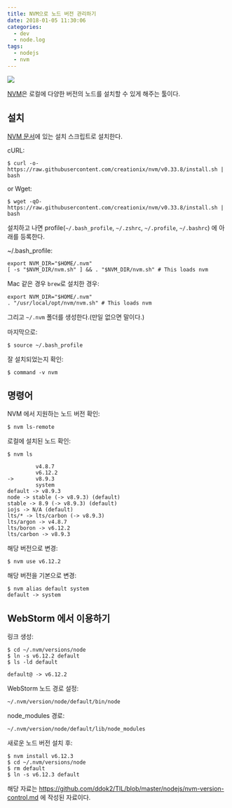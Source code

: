 ```yaml
---
title: NVM으로 노드 버전 관리하기
date: 2018-01-05 11:30:06
categories:
  - dev
  - node.log
tags:
  - nodejs
  - nvm
---
```



![](/images/dev/node.log/nvm-version-control.png)

[NVM](https://github.com/creationix/nvm)은 로컬에 다양한 버전의 노드를 설치할 수 있게 해주는 툴이다.

## 설치
[NVM 문서](https://github.com/creationix/nvm#install-script)에 있는 설치 스크립트로 설치한다.

cURL:
```
$ curl -o- https://raw.githubusercontent.com/creationix/nvm/v0.33.8/install.sh | bash
```
or Wget:
```
$ wget -qO- https://raw.githubusercontent.com/creationix/nvm/v0.33.8/install.sh | bash
```

설치하고 나면 profile(`~/.bash_profile`, `~/.zshrc`, `~/.profile`, `~/.bashrc`) 에 아래를 등록한다.

~/.bash_profile:
```
export NVM_DIR="$HOME/.nvm"
[ -s "$NVM_DIR/nvm.sh" ] && . "$NVM_DIR/nvm.sh" # This loads nvm
```

Mac 같은 경우 `brew`로 설치한 경우:
```
export NVM_DIR="$HOME/.nvm"
. "/usr/local/opt/nvm/nvm.sh" # This loads nvm
```

그리고 `~/.nvm` 폴더를 생성한다.(만일 없으면 말이다.)

마지막으로:
```
$ source ~/.bash_profile
```

잘 설치되었는지 확인:
```
$ command -v nvm
```

## 명령어

NVM 에서 지원하는 노드 버전 확인:
```
$ nvm ls-remote
```


로컬에 설치된 노드 확인:
```
$ nvm ls

         v4.8.7
         v6.12.2
->       v8.9.3
         system
default -> v8.9.3
node -> stable (-> v8.9.3) (default)
stable -> 8.9 (-> v8.9.3) (default)
iojs -> N/A (default)
lts/* -> lts/carbon (-> v8.9.3)
lts/argon -> v4.8.7
lts/boron -> v6.12.2
lts/carbon -> v8.9.3
```


해당 버전으로 변경:
```
$ nvm use v6.12.2
```


해당 버전을 기본으로 변경:
```
$ nvm alias default system
default -> system
```

## WebStorm 에서 이용하기

링크 생성:
```
$ cd ~/.nvm/versions/node
$ ln -s v6.12.2 default
$ ls -ld default

default@ -> v6.12.2
```

WebStorm 노드 경로 설정:
```
~/.nvm/version/node/default/bin/node
```

node_modules 경로:
```
~/.nvm/version/node/default/lib/node_modules
```


새로운 노드 버전 설치 후:
```
$ nvm install v6.12.3
$ cd ~/.nvm/versions/node
$ rm default
$ ln -s v6.12.3 default
```

해당 자료는 https://github.com/ddok2/TIL/blob/master/nodejs/nvm-version-control.md 에 작성된 자료이다.